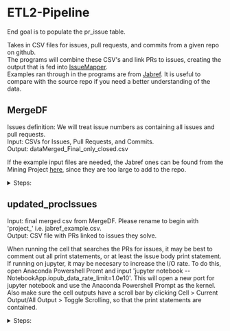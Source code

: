 # ETL2-Pipeline
End goal is to populate the pr_issue table.

Takes in CSV files for issues, pull requests, and commits from a given repo on github.\
The programs will combine these CSV's and link PRs to issues, creating the output that is fed into [IssueMapper](https://github.com/fabiojavamarcos/mapIssues2).\
Examples ran through in the programs are from [Jabref](https://github.com/JabRef/jabref). It is useful to compare with the source repo if you need a better understanding of the data.

## MergeDF
Issues definition: We will treat issue numbers as containing all issues and pull requests.\
Input: CSVs for Issues, Pull Requests, and Commits.\
Output: dataMerged_Final_only_closed.csv

If the example input files are needed, the Jabref ones can be found from the Mining Project [here](https://drive.google.com/drive/folders/1cv2OXUnEHMYwR7_E7dQkS7OxGkwm2qNw), since they are too large to add to the repo.

<details>
<summary>Steps:</summary>
  
- Clean the data
  - Remove multiple commits for a single issue number (commits are only on prs). Ideally would be done by closed date, but that would be difficult so they are just done by last and assume they are already in order by closed date.
  - If issues data does not contain pull requests, create a copy of prs to later combine with issues.
  - Rename and remove certain columns from the corresponding dataframes.
- Merge Dataframes
  - Merge pull requests + issues = pull_commit.csv.
  - If issues contains prs already -> issues.csv. Otherwise concat prs onto issues and sort by issue number -> issues.csv.
  - Merge pull_commit with issues (with indicator on) to create the result dataframe.
- Clean results
  - Use the indicator (_merge) to assign values for isPR.
  - Remove any pr closed dates which are NaN.
- Create dataMerged_Final_only_closed.csv
</details>

## updated_procIssues
Input: final merged csv from MergeDF. Please rename to begin with 'project_' i.e. jabref_example.csv.\
Output: CSV file with PRs linked to issues they solve.

When running the cell that searches the PRs for issues, it may be best to comment out all print statements, or at least the issue body print statement. If running on jupyter, it may be necesary to increase the I/O rate. To do this, open Anaconda Powershell Promt and input 'jupyter notebook --NotebookApp.iopub_data_rate_limit=1.0e10'. This will open a new port for jupyter notebook and use the Anaconda Powershell Prompt as the kernel. Also make sure the cell outputs have a scroll bar by clicking Cell > Current Output/All Output > Toggle Scrolling, so that the print statements are contained.

<details>
<summary>Steps:</summary>
  
- Setup input and outputs
- Search the PRs for issues
  - Will search for an octothorpe ('#').
  - Send a chunk of text with the octothorpe to clean it and make sure it has numbers and is therefore an issue number.
  - Add the PR's number and the issue number found to their corresponding list.
- Link the PRs and their issues
  - Check to make sure the issue number exists in the datafile and that it is not a PR.
  - Create dataframes containing data for PRs and linked issues.
- Merge input with the linked data
  - Clean and remove some columns
- Output the merged dataframes as two files (one has NaN replaced as 'NA')
</details>
